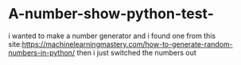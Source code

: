# A-number-show-python-test-
i wanted to make a number generator and i found one from this site:https://machinelearningmastery.com/how-to-generate-random-numbers-in-python/ then i just switched the numbers out
